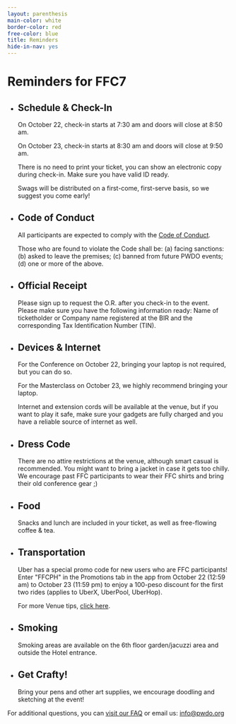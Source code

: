 ```yaml
---
layout: parenthesis
main-color: white
border-color: red
free-color: blue
title: Reminders
hide-in-nav: yes
---
```


# Reminders for FFC7

-   ## Schedule &amp; Check-In  

    On October 22, check-in starts at 7:30 am and doors will close at 8:50 am.

    On October 23, check-in starts at 8:30 am and doors will close at 9:50 am.

    There is no need to print your ticket, you can show an electronic copy during check-in. Make sure you have valid ID ready.

    Swags will be distributed on a first-come, first-serve basis, so we suggest you come early! 

-   ## Code of Conduct 

    All participants are expected to comply with the [Code of Conduct](https://medium.com/@PWDO/pwdo-code-of-conduct-16ab6ffb5f15).

    Those who are found to violate the Code shall be: (a) facing sanctions: (b) asked to leave the premises; (c) banned from future PWDO events; (d) one or more of the above.

-   ## Official Receipt

    Please sign up to request the O.R. after you check-in to the event. Please make sure you have the following information ready: Name of ticketholder or Company name registered at the BIR and the corresponding Tax Identification Number (TIN).

-   ## Devices &amp; Internet 

    For the Conference on October 22, bringing your laptop is not required, but you can do so.

    For the Masterclass on October 23, we highly recommend bringing your laptop.

    Internet and extension cords will be available at the venue, but if you want to play it safe, make sure your gadgets are fully charged and you have a reliable source of internet as well.

-   ## Dress Code 

    There are no attire restrictions at the venue, although smart casual is recommended. You might want to bring a jacket in case it gets too chilly. We encourage past FFC participants to wear their FFC shirts and bring their old conference gear ;)

-   ## Food 

    Snacks and lunch are included in your ticket, as well as free-flowing coffee & tea. 

-   ## Transportation 

    Uber has a special promo code for new users who are FFC participants! Enter "FFCPH" in the Promotions tab in the app from October 22 (12:59 am) to October 23 (11:59 pm) to enjoy a 100-peso discount for the first two rides (applies to UberX, UberPool, UberHop).

    For more Venue tips, [click here](/about/#venue).

-   ## Smoking 

    Smoking areas are available on the 6th floor garden/jacuzzi area and outside the Hotel entrance. 

-   ## Get Crafty! 

    Bring your pens and other art supplies, we encourage doodling and sketching at the event! 

For additional questions, you can [visit our FAQ](/about/#faq) or email us: info@pwdo.org 